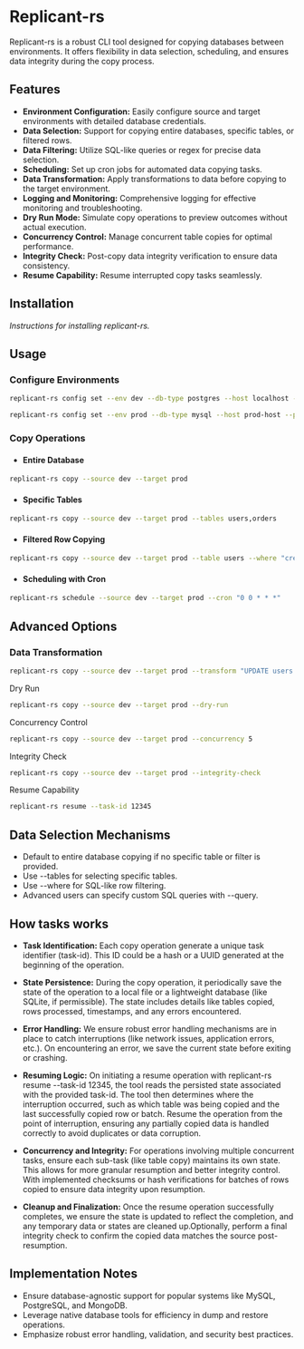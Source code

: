 # Replicant-rs

Replicant-rs is a robust CLI tool designed for copying databases between environments. It offers flexibility in data selection, scheduling, and ensures data integrity during the copy process.

## Features

- **Environment Configuration:** Easily configure source and target environments with detailed database credentials.
- **Data Selection:** Support for copying entire databases, specific tables, or filtered rows.
- **Data Filtering:** Utilize SQL-like queries or regex for precise data selection.
- **Scheduling:** Set up cron jobs for automated data copying tasks.
- **Data Transformation:** Apply transformations to data before copying to the target environment.
- **Logging and Monitoring:** Comprehensive logging for effective monitoring and troubleshooting.
- **Dry Run Mode:** Simulate copy operations to preview outcomes without actual execution.
- **Concurrency Control:** Manage concurrent table copies for optimal performance.
- **Integrity Check:** Post-copy data integrity verification to ensure data consistency.
- **Resume Capability:** Resume interrupted copy tasks seamlessly.

## Installation
*Instructions for installing replicant-rs.*

## Usage
### Configure Environments
```bash
replicant-rs config set --env dev --db-type postgres --host localhost --port 5432 --user dev_user --password dev_pass

replicant-rs config set --env prod --db-type mysql --host prod-host --port 3306 --user prod_user --password prod_pass
```

### Copy Operations
- #### Entire Database

```bash
replicant-rs copy --source dev --target prod
```

- #### Specific Tables

```bash
replicant-rs copy --source dev --target prod --tables users,orders
```

- #### Filtered Row Copying

```bash
replicant-rs copy --source dev --target prod --table users --where "created_at > '2023-01-01'"
```

- #### Scheduling with Cron

```bash
replicant-rs schedule --source dev --target prod --cron "0 0 * * *"
```

## Advanced Options
### Data Transformation

```bash
replicant-rs copy --source dev --target prod --transform "UPDATE users SET email = CONCAT('dev_', email)"
```

Dry Run

```bash
replicant-rs copy --source dev --target prod --dry-run
```

Concurrency Control

```bash
replicant-rs copy --source dev --target prod --concurrency 5
```

Integrity Check

```bash
replicant-rs copy --source dev --target prod --integrity-check
```

Resume Capability

```bash
replicant-rs resume --task-id 12345
```

## Data Selection Mechanisms

- Default to entire database copying if no specific table or filter is provided.
- Use --tables for selecting specific tables.
- Use --where for SQL-like row filtering.
- Advanced users can specify custom SQL queries with --query.

## How tasks works

- **Task Identification:** Each copy operation generate a unique task identifier (task-id). This ID could be a hash or a UUID generated at the beginning of the operation.

- **State Persistence:** During the copy operation, it periodically save the state of the operation to a local file or a lightweight database (like SQLite, if permissible). The state includes details like tables copied, rows processed, timestamps, and any errors encountered.

- **Error Handling:** We ensure robust error handling mechanisms are in place to catch interruptions (like network issues, application errors, etc.). On encountering an error, we save the current state before exiting or crashing.

- **Resuming Logic:** On initiating a resume operation with replicant-rs resume --task-id 12345, the tool reads the persisted state associated with the provided task-id.
The tool then determines where the interruption occurred, such as which table was being copied and the last successfully copied row or batch.
Resume the operation from the point of interruption, ensuring any partially copied data is handled correctly to avoid duplicates or data corruption.

- **Concurrency and Integrity:** For operations involving multiple concurrent tasks, ensure each sub-task (like table copy) maintains its own state. This allows for more granular resumption and better integrity control. With implemented checksums or hash verifications for batches of rows copied to ensure data integrity upon resumption.

- **Cleanup and Finalization:** Once the resume operation successfully completes, we ensure the state is updated to reflect the completion, and any temporary data or states are cleaned up.Optionally, perform a final integrity check to confirm the copied data matches the source post-resumption.

## Implementation Notes
- Ensure database-agnostic support for popular systems like MySQL, PostgreSQL, and MongoDB.
- Leverage native database tools for efficiency in dump and restore operations.
- Emphasize robust error handling, validation, and security best practices.
